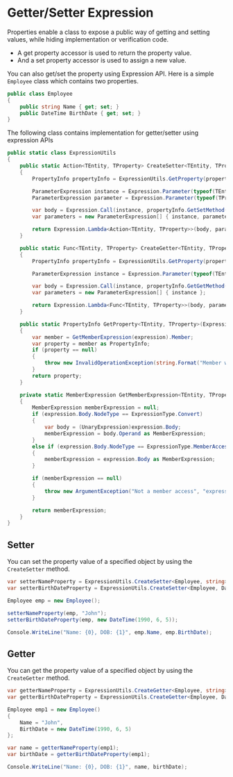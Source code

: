 # Getter/Setter Expression

Properties enable a class to expose a public way of getting and setting values, while hiding implementation or verification code.

 - A get property accessor is used to return the property value.
 - And a set property accessor is used to assign a new value. 

You can also get/set the property using Expression API. Here is a simple `Employee` class which contains two properties.

```csharp
public class Employee
{
    public string Name { get; set; }
    public DateTime BirthDate { get; set; }
}
```

The following class contains implementation for getter/setter using expression APIs

```csharp
public static class ExpressionUtils
{
    public static Action<TEntity, TProperty> CreateSetter<TEntity, TProperty>(Expression<Func<TEntity, TProperty>> property)
    {
        PropertyInfo propertyInfo = ExpressionUtils.GetProperty(property);

        ParameterExpression instance = Expression.Parameter(typeof(TEntity), "instance");
        ParameterExpression parameter = Expression.Parameter(typeof(TProperty), "param");

        var body = Expression.Call(instance, propertyInfo.GetSetMethod(), parameter);
        var parameters = new ParameterExpression[] { instance, parameter };

        return Expression.Lambda<Action<TEntity, TProperty>>(body, parameters).Compile();
    }

    public static Func<TEntity, TProperty> CreateGetter<TEntity, TProperty>(Expression<Func<TEntity, TProperty>> property)
    {
        PropertyInfo propertyInfo = ExpressionUtils.GetProperty(property);

        ParameterExpression instance = Expression.Parameter(typeof(TEntity), "instance");

        var body = Expression.Call(instance, propertyInfo.GetGetMethod());
        var parameters = new ParameterExpression[] { instance };

        return Expression.Lambda<Func<TEntity, TProperty>>(body, parameters).Compile();
    }

    public static PropertyInfo GetProperty<TEntity, TProperty>(Expression<Func<TEntity, TProperty>> expression)
    {
        var member = GetMemberExpression(expression).Member;
        var property = member as PropertyInfo;
        if (property == null)
        {
            throw new InvalidOperationException(string.Format("Member with Name '{0}' is not a property.", member.Name));
        }
        return property;
    }

    private static MemberExpression GetMemberExpression<TEntity, TProperty>(Expression<Func<TEntity, TProperty>> expression)
    {
        MemberExpression memberExpression = null;
        if (expression.Body.NodeType == ExpressionType.Convert)
        {
            var body = (UnaryExpression)expression.Body;
            memberExpression = body.Operand as MemberExpression;
        }
        else if (expression.Body.NodeType == ExpressionType.MemberAccess)
        {
            memberExpression = expression.Body as MemberExpression;
        }

        if (memberExpression == null)
        {
            throw new ArgumentException("Not a member access", "expression");
        }

        return memberExpression;
    }
}
```
## Setter

You can set the property value of a specified object by using the `CreateSetter` method.

```csharp
var setterNameProperty = ExpressionUtils.CreateSetter<Employee, string>(x => x.Name);
var setterBirthDateProperty = ExpressionUtils.CreateSetter<Employee, DateTime>(x => x.BirthDate);

Employee emp = new Employee();

setterNameProperty(emp, "John");
setterBirthDateProperty(emp, new DateTime(1990, 6, 5));

Console.WriteLine("Name: {0}, DOB: {1}", emp.Name, emp.BirthDate);
```

## Getter

You can get the property value of a specified object by using the `CreateGetter` method.

```csharp
var getterNameProperty = ExpressionUtils.CreateGetter<Employee, string>(x => x.Name);
var getterBirthDateProperty = ExpressionUtils.CreateGetter<Employee, DateTime>(x => x.BirthDate);

Employee emp1 = new Employee()
{
    Name = "John",
    BirthDate = new DateTime(1990, 6, 5)
};

var name = getterNameProperty(emp1);
var birthDate = getterBirthDateProperty(emp1);

Console.WriteLine("Name: {0}, DOB: {1}", name, birthDate);
```
